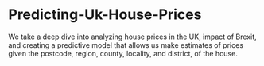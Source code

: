 # Predicting-Uk-House-Prices
We take a deep dive into analyzing house prices in the UK, impact of Brexit, and creating a predictive model that allows us make estimates of prices given the postcode, region, county, locality, and district, of the house.
